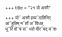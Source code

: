 +++
title = "२१ यो अस्मै"

+++
यो᳓ अस्मै हव्य᳓दातिभिर्  
आ᳓हुतिम् म᳓र्तो अ᳓विधत्  
भू᳓रि पो᳓षं स᳓ धत्ते वीर᳓वद् य᳓शः